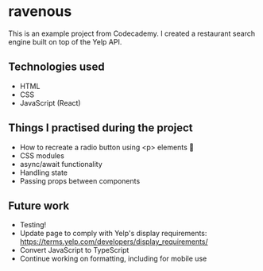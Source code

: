 # ravenous

This is an example project from Codecademy. I created a restaurant search engine built on top of the Yelp API.

## Technologies used

- HTML
- CSS
- JavaScript (React)

## Things I practised during the project

- How to recreate a radio button using \<p> elements 🫠
- CSS modules
- async/await functionality
- Handling state
- Passing props between components

## Future work

- Testing!
- Update page to comply with Yelp's display requirements: https://terms.yelp.com/developers/display_requirements/
- Convert JavaScript to TypeScript
- Continue working on formatting, including for mobile use
